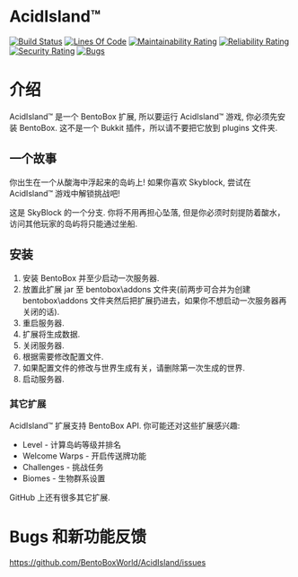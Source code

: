 AcidIsland™
===========
[![Build Status](https://ci.codemc.org/buildStatus/icon?job=BentoBoxWorld/AcidIsland)](https://ci.codemc.org/job/BentoBoxWorld/job/AcidIsland/)
[![Lines Of Code](https://sonarcloud.io/api/project_badges/measure?project=world.bentobox%3Aacidisland&metric=ncloc)](https://sonarcloud.io/component_measures?id=world.bentobox%3Aacidisland&metric=ncloc)
[![Maintainability Rating](https://sonarcloud.io/api/project_badges/measure?project=world.bentobox%3Aacidisland&metric=sqale_rating)](https://sonarcloud.io/component_measures?id=world.bentobox%3Aacidisland&metric=Maintainability)
[![Reliability Rating](https://sonarcloud.io/api/project_badges/measure?project=world.bentobox%3Aacidisland&metric=reliability_rating)](https://sonarcloud.io/component_measures?id=world.bentobox%3Aacidisland&metric=Reliability)
[![Security Rating](https://sonarcloud.io/api/project_badges/measure?project=world.bentobox%3Aacidisland&metric=security_rating)](https://sonarcloud.io/component_measures?id=world.bentobox%3Aacidisland&metric=Security)
[![Bugs](https://sonarcloud.io/api/project_badges/measure?project=world.bentobox%3Aacidisland&metric=bugs)](https://sonarcloud.io/project/issues?id=world.bentobox%3Aacidisland&resolved=false&types=BUG)

# 介绍
AcidIsland™ 是一个 BentoBox 扩展, 所以要运行 AcidIsland™ 游戏, 你必须先安装 BentoBox. 这不是一个 Bukkit 插件，所以请不要把它放到 plugins 文件夹.


## 一个故事
你出生在一个从酸海中浮起来的岛屿上! 如果你喜欢 Skyblock, 尝试在 AcidIsland™ 游戏中解锁挑战吧!

这是 SkyBlock 的一个分支. 你将不用再担心坠落, 但是你必须时刻提防着酸水，访问其他玩家的岛屿将只能通过坐船.

## 安装

1. 安装 BentoBox 并至少启动一次服务器.
2. 放置此扩展 jar 至 bentobox\addons 文件夹(前两步可合并为创建 bentobox\addons 文件夹然后把扩展扔进去，如果你不想启动一次服务器再关闭的话).
3. 重启服务器.
4. 扩展将生成数据.
5. 关闭服务器.
6. 根据需要修改配置文件.
7. 如果配置文件的修改与世界生成有关，请删除第一次生成的世界.
8. 启动服务器.

### 其它扩展

AcidIsland™ 扩展支持 BentoBox API. 你可能还对这些扩展感兴趣:

* Level - 计算岛屿等级并排名
* Welcome Warps - 开启传送牌功能
* Challenges - 挑战任务
* Biomes - 生物群系设置

GitHub 上还有很多其它扩展.

Bugs 和新功能反馈
=========================
https://github.com/BentoBoxWorld/AcidIsland/issues
